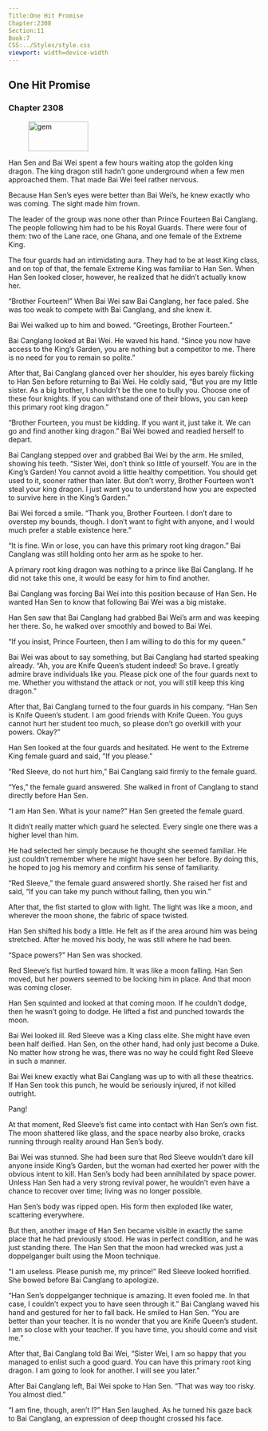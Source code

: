 ```yaml
---
Title:One Hit Promise 
Chapter:2308 
Section:11 
Book:7 
CSS:../Styles/style.css 
viewport: width=device-width
---
```

  
## One Hit Promise
### Chapter 2308
  
<figure>
	<img src="../Images/gem.gif" alt="gem" id="gem" width="120" height="60" />
</figure>
  

  
Han Sen and Bai Wei spent a few hours waiting atop the golden king dragon. The king dragon still hadn’t gone underground when a few men approached them. That made Bai Wei feel rather nervous.

Because Han Sen’s eyes were better than Bai Wei’s, he knew exactly who was coming. The sight made him frown.

The leader of the group was none other than Prince Fourteen Bai Canglang. The people following him had to be his Royal Guards. There were four of them: two of the Lane race, one Ghana, and one female of the Extreme King.

The four guards had an intimidating aura. They had to be at least King class, and on top of that, the female Extreme King was familiar to Han Sen. When Han Sen looked closer, however, he realized that he didn’t actually know her.

“Brother Fourteen!” When Bai Wei saw Bai Canglang, her face paled. She was too weak to compete with Bai Canglang, and she knew it.

Bai Wei walked up to him and bowed. “Greetings, Brother Fourteen.”

Bai Canglang looked at Bai Wei. He waved his hand. “Since you now have access to the King’s Garden, you are nothing but a competitor to me. There is no need for you to remain so polite.”

After that, Bai Canglang glanced over her shoulder, his eyes barely flicking to Han Sen before returning to Bai Wei. He coldly said, “But you are my little sister. As a big brother, I shouldn’t be the one to bully you. Choose one of these four knights. If you can withstand one of their blows, you can keep this primary root king dragon.”

“Brother Fourteen, you must be kidding. If you want it, just take it. We can go and find another king dragon.” Bai Wei bowed and readied herself to depart.

Bai Canglang stepped over and grabbed Bai Wei by the arm. He smiled, showing his teeth. “Sister Wei, don’t think so little of yourself. You are in the King’s Garden! You cannot avoid a little healthy competition. You should get used to it, sooner rather than later. But don’t worry, Brother Fourteen won’t steal your king dragon. I just want you to understand how you are expected to survive here in the King’s Garden.”

Bai Wei forced a smile. “Thank you, Brother Fourteen. I don’t dare to overstep my bounds, though. I don’t want to fight with anyone, and I would much prefer a stable existence here.”

“It is fine. Win or lose, you can have this primary root king dragon.” Bai Canglang was still holding onto her arm as he spoke to her.

A primary root king dragon was nothing to a prince like Bai Canglang. If he did not take this one, it would be easy for him to find another.

Bai Canglang was forcing Bai Wei into this position because of Han Sen. He wanted Han Sen to know that following Bai Wei was a big mistake.

Han Sen saw that Bai Canglang had grabbed Bai Wei’s arm and was keeping her there. So, he walked over smoothly and bowed to Bai Wei.

“If you insist, Prince Fourteen, then I am willing to do this for my queen.”

Bai Wei was about to say something, but Bai Canglang had started speaking already. “Ah, you are Knife Queen’s student indeed! So brave. I greatly admire brave individuals like you. Please pick one of the four guards next to me. Whether you withstand the attack or not, you will still keep this king dragon.”

After that, Bai Canglang turned to the four guards in his company. “Han Sen is Knife Queen’s student. I am good friends with Knife Queen. You guys cannot hurt her student too much, so please don’t go overkill with your powers. Okay?”

Han Sen looked at the four guards and hesitated. He went to the Extreme King female guard and said, “If you please.”

“Red Sleeve, do not hurt him,” Bai Canglang said firmly to the female guard.

“Yes,” the female guard answered. She walked in front of Canglang to stand directly before Han Sen.

“I am Han Sen. What is your name?” Han Sen greeted the female guard.

It didn’t really matter which guard he selected. Every single one there was a higher level than him.

He had selected her simply because he thought she seemed familiar. He just couldn’t remember where he might have seen her before. By doing this, he hoped to jog his memory and confirm his sense of familiarity.

“Red Sleeve,” the female guard answered shortly. She raised her fist and said, “If you can take my punch without falling, then you win.”

After that, the fist started to glow with light. The light was like a moon, and wherever the moon shone, the fabric of space twisted.

Han Sen shifted his body a little. He felt as if the area around him was being stretched. After he moved his body, he was still where he had been.

“Space powers?” Han Sen was shocked.

Red Sleeve’s fist hurtled toward him. It was like a moon falling. Han Sen moved, but her powers seemed to be locking him in place. And that moon was coming closer.

Han Sen squinted and looked at that coming moon. If he couldn’t dodge, then he wasn’t going to dodge. He lifted a fist and punched towards the moon.

Bai Wei looked ill. Red Sleeve was a King class elite. She might have even been half deified. Han Sen, on the other hand, had only just become a Duke. No matter how strong he was, there was no way he could fight Red Sleeve in such a manner.

Bai Wei knew exactly what Bai Canglang was up to with all these theatrics. If Han Sen took this punch, he would be seriously injured, if not killed outright.

Pang!

At that moment, Red Sleeve’s fist came into contact with Han Sen’s own fist. The moon shattered like glass, and the space nearby also broke, cracks running through reality around Han Sen’s body.

Bai Wei was stunned. She had been sure that Red Sleeve wouldn’t dare kill anyone inside King’s Garden, but the woman had exerted her power with the obvious intent to kill. Han Sen’s body had been annihilated by space power. Unless Han Sen had a very strong revival power, he wouldn’t even have a chance to recover over time; living was no longer possible.

Han Sen’s body was ripped open. His form then exploded like water, scattering everywhere.

But then, another image of Han Sen became visible in exactly the same place that he had previously stood. He was in perfect condition, and he was just standing there. The Han Sen that the moon had wrecked was just a doppelganger built using the Moon technique.

“I am useless. Please punish me, my prince!” Red Sleeve looked horrified. She bowed before Bai Canglang to apologize.

“Han Sen’s doppelganger technique is amazing. It even fooled me. In that case, I couldn’t expect you to have seen through it.” Bai Canglang waved his hand and gestured for her to fall back. He smiled to Han Sen. “You are better than your teacher. It is no wonder that you are Knife Queen’s student. I am so close with your teacher. If you have time, you should come and visit me.”

After that, Bai Canglang told Bai Wei, “Sister Wei, I am so happy that you managed to enlist such a good guard. You can have this primary root king dragon. I am going to look for another. I will see you later.”

After Bai Canglang left, Bai Wei spoke to Han Sen. “That was way too risky. You almost died.”

“I am fine, though, aren’t I?” Han Sen laughed. As he turned his gaze back to Bai Canglang, an expression of deep thought crossed his face.